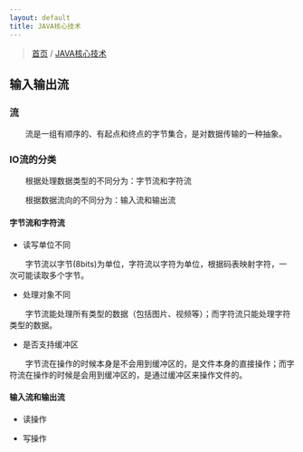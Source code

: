 ```yaml
---
layout: default
title: JAVA核心技术
---
```


> [首页](/index.md) / [JAVA核心技术](/development/core-java-index.md)

## 输入输出流

### 流

&emsp;&emsp;流是一组有顺序的、有起点和终点的字节集合，是对数据传输的一种抽象。

### IO流的分类

&emsp;&emsp;根据处理数据类型的不同分为：字节流和字符流

&emsp;&emsp;根据数据流向的不同分为：输入流和输出流
    
#### 字节流和字符流

- 读写单位不同

&emsp;&emsp;字节流以字节(8bits)为单位，字符流以字符为单位，根据码表映射字符，一次可能读取多个字节。
    
- 处理对象不同
    
&emsp;&emsp;字节流能处理所有类型的数据（包括图片、视频等）；而字符流只能处理字符类型的数据。
    
- 是否支持缓冲区

&emsp;&emsp;字节流在操作的时候本身是不会用到缓冲区的，是文件本身的直接操作；而字符流在操作的时候是会用到缓冲区的，是通过缓冲区来操作文件的。

#### 输入流和输出流

- 读操作

- 写操作

